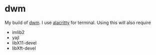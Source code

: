 # dwm

My build of [dwm](https://dwm.suckless.org). I use [alacritty](https://github.com/alacritty/alacritty) for terminal. Using this will also require 

* imlib2 
* yajl
* libX11-devel
* libXft-devel
